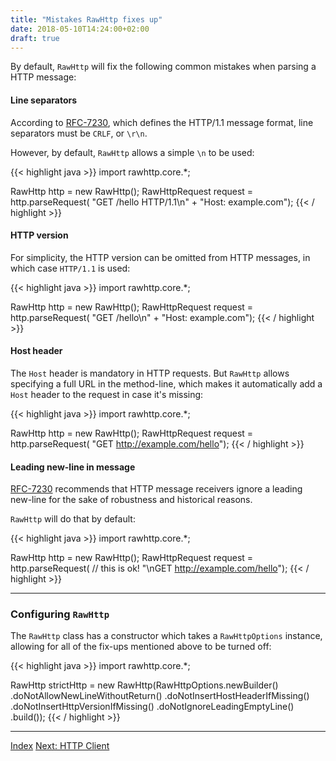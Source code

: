```yaml
---
title: "Mistakes RawHttp fixes up"
date: 2018-05-10T14:24:00+02:00
draft: true
---
```


By default, `RawHttp` will fix the following common mistakes when parsing a HTTP message:

#### Line separators

According to [RFC-7230](https://tools.ietf.org/html/rfc7230#section-3), which defines the HTTP/1.1 message format,
line separators must be `CRLF`, or `\r\n`.

However, by default, `RawHttp` allows a simple `\n` to be used:

{{< highlight java >}}
import rawhttp.core.*;

RawHttp http = new RawHttp();
RawHttpRequest request = http.parseRequest(
    "GET /hello HTTP/1.1\n" +
    "Host: example.com");
{{< / highlight >}}

#### HTTP version

For simplicity, the HTTP version can be omitted from HTTP messages, in which case `HTTP/1.1` is used:

{{< highlight java >}}
import rawhttp.core.*;

RawHttp http = new RawHttp();
RawHttpRequest request = http.parseRequest(
    "GET /hello\n" +
    "Host: example.com");
{{< / highlight >}}

#### Host header

The `Host` header is mandatory in HTTP requests. But `RawHttp` allows specifying a full URL in the method-line,
which makes it automatically add a `Host` header to the request in case it's missing:

{{< highlight java >}}
import rawhttp.core.*;

RawHttp http = new RawHttp();
RawHttpRequest request = http.parseRequest(
    "GET http://example.com/hello");
{{< / highlight >}}

#### Leading new-line in message

[RFC-7230](https://tools.ietf.org/html/rfc7230#section-3.5) recommends that HTTP message receivers ignore a leading
new-line for the sake of robustness and historical reasons.

`RawHttp` will do that by default:

{{< highlight java >}}
import rawhttp.core.*;

RawHttp http = new RawHttp();
RawHttpRequest request = http.parseRequest(
    // this is ok!
    "\nGET http://example.com/hello");
{{< / highlight >}}

<hr>

### Configuring `RawHttp`

The `RawHttp` class has a constructor which takes a `RawHttpOptions` instance, allowing for all of the fix-ups
mentioned above to be turned off:

{{< highlight java >}}
import rawhttp.core.*;

RawHttp strictHttp = new RawHttp(RawHttpOptions.newBuilder()
            .doNotAllowNewLineWithoutReturn()
            .doNotInsertHostHeaderIfMissing()
            .doNotInsertHttpVersionIfMissing()
            .doNotIgnoreLeadingEmptyLine()
            .build());
{{< / highlight >}}

<hr>

[Index](/docs) [Next: HTTP Client](/docs/http-client)
